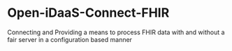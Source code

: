 # Open-iDaaS-Connect-FHIR
Connecting and Providing a means to process FHIR data with and without a fair server in a configuration based manner
